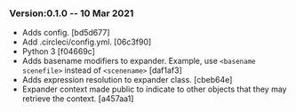 ### Version:0.1.0 -- 10 Mar 2021

* Adds config. [bd5d677]
* Add .circleci/config.yml. [06c3f90]
* Python 3 [f04669c]
* Adds basename modifiers to expander. Example, use `<basename scenefile>` instead of `<scenename>`  [daf1af3]
* Adds expression resolution to expander class. [cbeb64e]
* Expander context made public to indicate to other objects that they may retrieve the context. [a457aa1]

